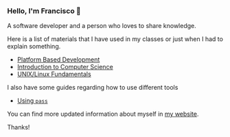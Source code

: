 ### Hello, I'm Francisco 👋

A software developer and a person who loves to share knowledge.

Here is a list of materials that I have used in my classes or just when I had to explain something.

- [Platform Based Development](https://franciscovilchezv.github.io/platform-based-development)
- [Introduction to Computer Science](https://github.com/intro-to-computer-science)
- [UNIX/Linux Fundamentals](https://github.com/csce215)

I also have some guides regarding how to use different tools

- [Using `pass`](https://github.com/franciscovilchezv/coding-in-apple-silicon/tree/main/terminal/pass)

You can find more updated information about myself in [my website](http://franciscovilchezv.github.io/).

Thanks!
